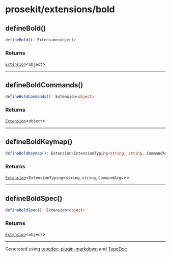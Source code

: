 # prosekit/extensions/bold

## defineBold()

```ts
defineBold(): Extension<object>
```

### Returns

[`Extension`](../core.md#extensiont)\<`object`\>

***

## defineBoldCommands()

```ts
defineBoldCommands(): Extension<object>
```

### Returns

[`Extension`](../core.md#extensiont)\<`object`\>

***

## defineBoldKeymap()

```ts
defineBoldKeymap(): Extension<ExtensionTyping<string, string, CommandArgs>>
```

### Returns

[`Extension`](../core.md#extensiont)\<`ExtensionTyping`\<`string`, `string`, `CommandArgs`\>\>

***

## defineBoldSpec()

```ts
defineBoldSpec(): Extension<object>
```

### Returns

[`Extension`](../core.md#extensiont)\<`object`\>

***

Generated using [typedoc-plugin-markdown](https://www.npmjs.com/package/typedoc-plugin-markdown) and [TypeDoc](https://typedoc.org/)
